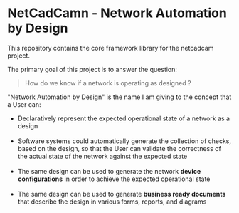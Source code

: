 # NetCadCamn - Network Automation by Design

This repository contains the core framework library for the netcadcam project.

The primary goal of this project is to answer the question:
> How do we know if a network is operating as designed ?

"Network Automation by Design" is the name I am giving to the concept that a
User can:

* Declaratively represent the expected operational state of a network as
a design
</br></br>
* Software systems could automatically generate the collection of
checks, based on the design, so that the User can validate the correctness of
the actual state of the network against the expected state
</br></br>
* The same design can be used to generate the network **device configurations** in
order to achieve the expected operational state
</br></br>
* The same design can be used to generate **business ready documents** that describe
the design in various forms, reports, and diagrams

